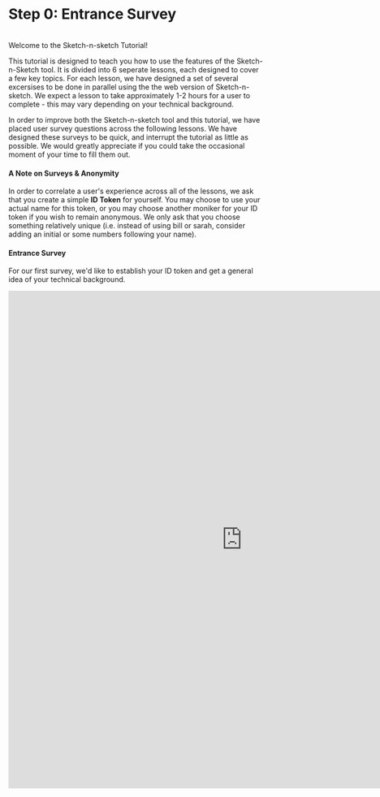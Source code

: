 # Step 0: Entrance Survey

<br> Welcome to the Sketch-n-sketch Tutorial!

This tutorial is designed to teach you how to use the features of the
Sketch-n-Sketch tool. It is divided into 6 seperate lessons, each
designed to cover a few key topics. For each lesson, we have designed a set of
several excersises to be done in parallel using the the web version of
Sketch-n-sketch. We expect a lesson to take approximately 1-2 hours for a user
to complete - this may vary depending on your technical background.

In order to improve both the Sketch-n-sketch tool and this tutorial, we have
placed user survey questions across the following lessons. We have designed
these surveys to be quick, and interrupt the tutorial as little as possible. We
would greatly appreciate if you could take the occasional moment of your time to
fill them out.

#### A Note on Surveys & Anonymity

In order to correlate a user's experience across all of the lessons, we ask that
you create a simple **ID Token** for yourself. You may choose to use your actual
name for this token, or you may choose another moniker for your ID token if you
wish to remain anonymous. We only ask that you choose something relatively
unique (i.e. instead of using bill or sarah, consider adding an initial or some
numbers following your name).

#### Entrance Survey

For our first survey, we'd like to establish your ID token and get a general
idea of your technical background.

<iframe
  width="920" height="980" frameborder="0" marginheight="0" marginwidth="0"
  src="https://docs.google.com/forms/d/1ZjQzyaXOZE9p3x2LJ-8u_Uowkp3_NrPyD-PtIjT_E40/viewform?embedded=true"
>Loading...</iframe>
